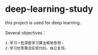 # deep-learning-study
this project is used for deep learning.

Several objectives：

	1.学习一些深度学习算法框架思想；
	2.学习优秀算法实现代码，自己复现。
